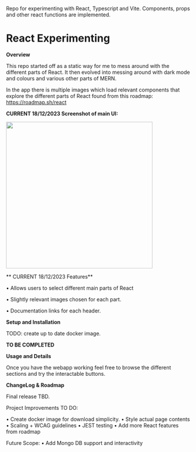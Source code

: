 Repo for experimenting with React, Typescript and Vite. Components, props and other react functions are implemented.
# React Experimenting
**Overview**

This repo started off as a static way for me to mess around with the different parts of React. It then evolved into messing around with dark mode and colours and various other parts of MERN.

In the app there is multiple images which load relevant components that explore the different parts of React found from this roadmap: https://roadmap.sh/react


**CURRENT 18/12/2023 Screenshot of main UI:**

<img src="![image](https://github.com/LukeSutton0/react-experimenting/assets/80263461/a55757dc-c7ce-4805-b29b-6e58b9ca693f)" width="400">



** CURRENT 18/12/2023 Features** 

• Allows users to select different main parts of React

• Slightly relevant images chosen for each part.

• Documentation links for each header.




**Setup and Installation**

TODO: create up to date docker image.

**TO BE COMPLETED**





**Usage and Details**

Once you have the webapp working feel free to browse the different sections and try the interactable buttons. 


**ChangeLog & Roadmap**

Final release TBD.

Project Improvements TO DO:

• Create docker image for download simplicity.
• Style actual page contents
• Scaling + WCAG guidelines
• JEST testing
• Add more React features from roadmap

Future Scope:
• Add Mongo DB support and interactivity
